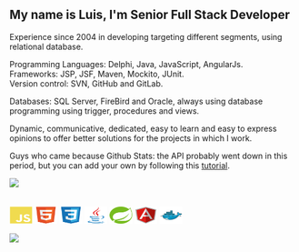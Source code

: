 ## My name is Luis, I'm Senior Full Stack Developer

Experience since 2004 in developing targeting different segments, using relational database.

Programming Languages: Delphi, Java, JavaScript, AngularJs.\
Frameworks: JSP, JSF, Maven, Mockito, JUnit.\
Version control: SVN, GitHub and GitLab.

Databases: SQL Server, FireBird and Oracle, always using database programming using trigger, procedures and views.

Dynamic, communicative, dedicated, easy to learn and easy to express opinions to offer better solutions for the projects in which I work.

Guys who came because Github Stats: the API probably went down in this period, but you can add your own by following this [tutorial](https://github.com/anuraghazra/github-readme-stats#readme).

![](https://github-readme-stats.vercel.app/api/top-langs/?username=luisferrarezi&layout=compact)

<div style="display: inline_block"><br>
  <img align="center" alt="Luis-Js" height="30" width="40" src="https://raw.githubusercontent.com/devicons/devicon/master/icons/javascript/javascript-plain.svg">   
  <img align="center" alt="Luis-HTML" height="30" width="40" src="https://raw.githubusercontent.com/devicons/devicon/master/icons/html5/html5-original.svg">
  <img align="center" alt="Luis-CSS" height="30" width="40" src="https://raw.githubusercontent.com/devicons/devicon/master/icons/css3/css3-original.svg">  
  <img align="center" alt="Luis-Java" height="30" width="40" src="https://raw.githubusercontent.com/devicons/devicon/master/icons/java/java-original.svg">
  <img align="center" alt="Luis-Spring" height="30" width="40" src="https://raw.githubusercontent.com/devicons/devicon/master/icons/spring/spring-original.svg">
  <img align="center" alt="Luis-AngularJs" height="30" width="40" src="https://raw.githubusercontent.com/devicons/devicon/master/icons/angularjs/angularjs-original.svg">
  <img align="center" alt="Luis-Docker" height="30" width="40" src="https://raw.githubusercontent.com/devicons/devicon/master/icons/docker/docker-original.svg">
</div>
<br> 
<div>     
  <a href="https://www.linkedin.com/in/luis-ferrarezi" target="_blank"><img src="https://img.shields.io/badge/-LinkedIn-%230077B5?style=for-the-badge&logo=linkedin&logoColor=white" target="_blank"></a>
</div>
